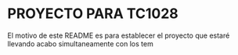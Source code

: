 # PROYECTO PARA TC1028
El motivo de este README es para establecer el proyecto que estaré llevando acabo simultaneamente con los tem
<!---
soydanteprz/soydanteprz is a ✨ special ✨ repository because its `README.md` (this file) appears on your GitHub profile.
You can click the Preview link to take a look at your changes.
--->
